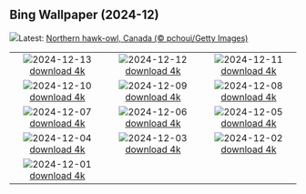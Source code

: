 ## Bing Wallpaper (2024-12)
![](https://www.bing.com/th?id=OHR.NorthernHawkOwl_EN-IN5021019692_UHD.jpg&w=1000)Latest: [Northern hawk-owl, Canada (© pchoui/Getty Images)](https://www.bing.com/th?id=OHR.NorthernHawkOwl_EN-IN5021019692_UHD.jpg)

|      |      |      |
| :----: | :----: | :----: |
|![](https://www.bing.com/th?id=OHR.ChristmasBudapest_EN-IN6422339047_UHD.jpg&pid=hp&w=384&h=216&rs=1&c=4)2024-12-13 [download 4k](https://www.bing.com/th?id=OHR.ChristmasBudapest_EN-IN6422339047_UHD.jpg)|![](https://www.bing.com/th?id=OHR.WildPoinsettia_EN-IN3091252841_UHD.jpg&pid=hp&w=384&h=216&rs=1&c=4)2024-12-12 [download 4k](https://www.bing.com/th?id=OHR.WildPoinsettia_EN-IN3091252841_UHD.jpg)|![](https://www.bing.com/th?id=OHR.DolomitesSky_EN-IN3020670588_UHD.jpg&pid=hp&w=384&h=216&rs=1&c=4)2024-12-11 [download 4k](https://www.bing.com/th?id=OHR.DolomitesSky_EN-IN3020670588_UHD.jpg)|
|![](https://www.bing.com/th?id=OHR.CornwallSnow_EN-IN2928995199_UHD.jpg&pid=hp&w=384&h=216&rs=1&c=4)2024-12-10 [download 4k](https://www.bing.com/th?id=OHR.CornwallSnow_EN-IN2928995199_UHD.jpg)|![](https://www.bing.com/th?id=OHR.GuanacosChile_EN-IN2873025405_UHD.jpg&pid=hp&w=384&h=216&rs=1&c=4)2024-12-09 [download 4k](https://www.bing.com/th?id=OHR.GuanacosChile_EN-IN2873025405_UHD.jpg)|![](https://www.bing.com/th?id=OHR.ReopeningNotreDame_EN-IN2799650925_UHD.jpg&pid=hp&w=384&h=216&rs=1&c=4)2024-12-08 [download 4k](https://www.bing.com/th?id=OHR.ReopeningNotreDame_EN-IN2799650925_UHD.jpg)|
|![](https://www.bing.com/th?id=OHR.OrchhaFort_EN-IN5765082916_UHD.jpg&pid=hp&w=384&h=216&rs=1&c=4)2024-12-07 [download 4k](https://www.bing.com/th?id=OHR.OrchhaFort_EN-IN5765082916_UHD.jpg)|![](https://www.bing.com/th?id=OHR.HelsinkiDusk_EN-IN5970913809_UHD.jpg&pid=hp&w=384&h=216&rs=1&c=4)2024-12-06 [download 4k](https://www.bing.com/th?id=OHR.HelsinkiDusk_EN-IN5970913809_UHD.jpg)|![](https://www.bing.com/th?id=OHR.MonoTufa_EN-IN2578939152_UHD.jpg&pid=hp&w=384&h=216&rs=1&c=4)2024-12-05 [download 4k](https://www.bing.com/th?id=OHR.MonoTufa_EN-IN2578939152_UHD.jpg)|
|![](https://www.bing.com/th?id=OHR.NavyDayIN_EN-IN0092273094_UHD.jpg&pid=hp&w=384&h=216&rs=1&c=4)2024-12-04 [download 4k](https://www.bing.com/th?id=OHR.NavyDayIN_EN-IN0092273094_UHD.jpg)|![](https://www.bing.com/th?id=OHR.JaipurFort_EN-IN9564090681_UHD.jpg&pid=hp&w=384&h=216&rs=1&c=4)2024-12-03 [download 4k](https://www.bing.com/th?id=OHR.JaipurFort_EN-IN9564090681_UHD.jpg)|![](https://www.bing.com/th?id=OHR.SnowMoose_EN-IN2006473446_UHD.jpg&pid=hp&w=384&h=216&rs=1&c=4)2024-12-02 [download 4k](https://www.bing.com/th?id=OHR.SnowMoose_EN-IN2006473446_UHD.jpg)|
|![](https://www.bing.com/th?id=OHR.IcebergsAntarctica_EN-IN1897026898_UHD.jpg&pid=hp&w=384&h=216&rs=1&c=4)2024-12-01 [download 4k](https://www.bing.com/th?id=OHR.IcebergsAntarctica_EN-IN1897026898_UHD.jpg)|